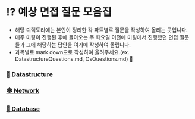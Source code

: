 # ⁉️ 예상 면접 질문 모음집
- 해당 디렉토리에는 본인이 정리한 각 파트별로 질문을 작성하여 올리는 곳입니다.
- 매주 미팅이 진행된 후에 돌아오는 주 화요일 이전에 미팅에서 진행했던 면접 질문들과 그에 해당하는 답안을 여기에 작성하여 올립니다.
- 과목별로 mark down으로 작성하여 올려주세요.(ex. DatastructureQuestions.md, OsQuestions.md) 🙂

### [🕋 Datastructure](datastructure.md)

### [🕸 Network](network.md)

### [💾 Database](database.md)
